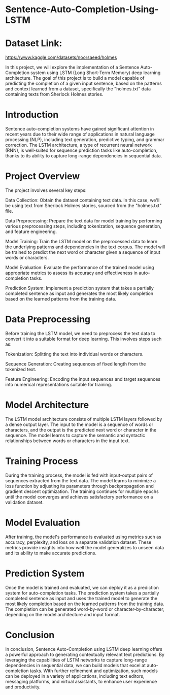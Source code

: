 # Sentence-Auto-Completion-Using-LSTM

# Dataset Link:

https://www.kaggle.com/datasets/noorsaeed/holmes

In this project, we will explore the implementation of a Sentence Auto-Completion system using LSTM (Long Short-Term Memory) deep learning architecture. The goal of this project is to build a model capable of predicting the completion of a given input sentence, based on the patterns and context learned from a dataset, specifically the "holmes.txt" data containing texts from Sherlock Holmes stories.

# Introduction

Sentence auto-completion systems have gained significant attention in recent years due to their wide range of applications in natural language processing (NLP), including text generation, predictive typing, and grammar correction. The LSTM architecture, a type of recurrent neural network (RNN), is well-suited for sequence prediction tasks like auto-completion, thanks to its ability to capture long-range dependencies in sequential data.


# Project Overview

The project involves several key steps:


Data Collection: Obtain the dataset containing text data. In this case, we'll be using text from Sherlock Holmes stories, sourced from the "holmes.txt" file.


Data Preprocessing: Prepare the text data for model training by performing various preprocessing steps, including tokenization, sequence generation, and feature engineering.


Model Training: Train the LSTM model on the preprocessed data to learn the underlying patterns and dependencies in the text corpus. The model will be trained to predict the next word or character given a sequence of input words or characters.


Model Evaluation: Evaluate the performance of the trained model using appropriate metrics to assess its accuracy and effectiveness in auto-completion tasks.


Prediction System: Implement a prediction system that takes a partially completed sentence as input and generates the most likely completion based on the learned patterns from the training data.



# Data Preprocessing

Before training the LSTM model, we need to preprocess the text data to convert it into a suitable format for deep learning. This involves steps such as:

Tokenization: Splitting the text into individual words or characters.

Sequence Generation: Creating sequences of fixed length from the tokenized text.

Feature Engineering: Encoding the input sequences and target sequences into numerical representations suitable for training.

# Model Architecture

The LSTM model architecture consists of multiple LSTM layers followed by a dense output layer. The input to the model is a sequence of words or characters, and the output is the predicted next word or character in the sequence. The model learns to capture the semantic and syntactic relationships between words or characters in the input text.


# Training Process

During the training process, the model is fed with input-output pairs of sequences extracted from the text data. The model learns to minimize a loss function by adjusting its parameters through backpropagation and gradient descent optimization. The training continues for multiple epochs until the model converges and achieves satisfactory performance on a validation dataset.

# Model Evaluation

After training, the model's performance is evaluated using metrics such as accuracy, perplexity, and loss on a separate validation dataset. These metrics provide insights into how well the model generalizes to unseen data and its ability to make accurate predictions.

# Prediction System

Once the model is trained and evaluated, we can deploy it as a prediction system for auto-completion tasks. The prediction system takes a partially completed sentence as input and uses the trained model to generate the most likely completion based on the learned patterns from the training data. The completion can be generated word-by-word or character-by-character, depending on the model architecture and input format.

# Conclusion

In conclusion, Sentence Auto-Completion using LSTM deep learning offers a powerful approach to generating contextually relevant text predictions. By leveraging the capabilities of LSTM networks to capture long-range dependencies in sequential data, we can build models that excel at auto-completion tasks. With further refinement and optimization, such models can be deployed in a variety of applications, including text editors, messaging platforms, and virtual assistants, to enhance user experience and productivity.
